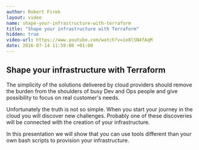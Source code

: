```yaml
---
author: Robert Firek
layout: video
name: shape-your-infrastructure-with-terraform
title: "Shape your infrastructure with Terraform"
hidden: true
video-url: https://www.youtube.com/watch?v=io8lSN4fAqM
date: 2016-07-14 11:59:00 +01:00
---
```



## Shape your infrastructure with Terraform

The simplicity of the solutions delivered by cloud providers should remove the burden from the shoulders of busy Dev and Ops people and give possibility to focus on real customer's needs.

Unfortunately the truth is not so simple. When you start your journey in the cloud you will discover new challenges. Probably one of these discoveries will be connected with the creation of your infrastructure.

In this presentation we will show that you can use tools different than your own bash scripts to provision your infrastructure.
